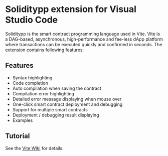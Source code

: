 # Soliditypp extension for Visual Studio Code

Soliditypp is the smart contract programming language used in Vite. Vite is a DAG-based, asynchronous, high-performance and fee-less dApp platform where transactions can be executed quickly and confirmed in seconds. The extension contains following features:

## Features
* Syntax highlighting
* Code completion
* Auto compilation when saving the contract
* Compilation error highlighting
* Detailed error message displaying when mouse over 
* One-click smart contract deployment and debugging
* Support for multiple smart contracts
* Deployment / debugging result displaying
* Examples

## Tutorial
See the [Vite Wiki](https://vite.wiki/tutorial/contract/debug.html) for details.
  
